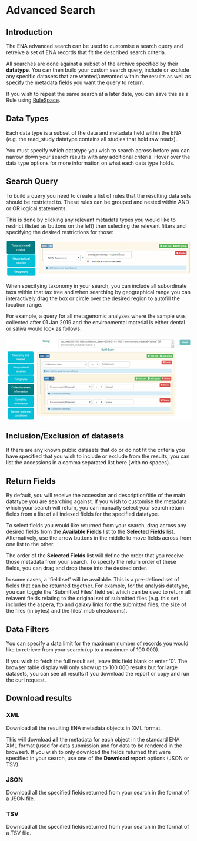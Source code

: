 # Advanced Search

## Introduction

The ENA advanced search can be used to customise a search query and 
retreive a set of ENA records that fit the described search criteria.

All searches are done against a subset of the archive specified by 
their **datatype**. You can then build your custom search query, include 
or exclude any specific datasets that are wanted/unwanted within the results 
as well as specify the metadata fields you want the query to return.

If you wish to repeat the same search at a later date, you can save this 
as a Rule using [RuleSpace](https://www.ebi.ac.uk/ena/browser/rulespace).

## Data Types

Each data type is a subset of the data and metadata held within the ENA 
(e.g. the read_study datatype contains all studies that hold raw reads).

You must specify which datatype you wish to search across before you can 
narrow down your search results with any additional criteria. Hover over 
the data type options for more information on what each data type holds.

## Search Query

To build a query you need to create a list of rules that the resulting 
data sets should be restricted to. These rules can be grouped and nested 
within AND or OR logical statements.

This is done by clicking any relevant metadata types you would like to 
restrict (listed as buttons on the left) then selecting the relevant filters 
and specifying the desired restrictions for those:

![query](../images/example-tax-filter.png)

When specifying taxonomy in your search, you can include all subordinate taxa 
within that tax tree and when searching by geographical range you can 
interactively drag the box or circle over the desired region to autofill 
the location range.

For example, a query for all metagenomic analyses where the sample was 
collected after 01 Jan 2019 and the environmental material is either dental or 
saliva would look as follows:

![query](../images/example-query.png)

## Inclusion/Exclusion of datasets

If there are any known public datasets that do or do not fit the criteria 
you have specified that you wish to include or exclude from the results, 
you can list the accessions in a comma separated list here (with no spaces).

## Return Fields

By default, you will receive the accession and description/title
of the main datatype you are searching against. If you wish to customise the 
metadata which your search will return, you can manually select your search 
return fields from a list of all indexed fields for the specified datatype.

To select fields you would like returned from your search, drag across any 
desired fields from the **Available Fields** list to the **Selected Fields** 
list. Alternatively, use the arrow buttons in the middle to move fields across 
from one list to the other.

The order of the **Selected Fields** list will define the order that you 
receive those metadata from your search. To specify the return order of these 
fields, you can drag and drop these into the desired order.

In some cases, a 'field set' will be available. This is a pre-defined set of 
fields that can be returned together. For example, for the analysis datatype, 
you can toggle the 'Submitted Files' field set which can be used to return 
all relavent fields relating to the original set of submitted files (e.g. 
this set includes the aspera, ftp and galaxy links for the submitted files, 
the size of the files (in bytes) and the files' md5 checksums).

## Data Filters

You can specify a data limit for the maximum number of records you would like 
to retrieve from your search (up to a maximum of 100 000).

If you wish to fetch the full result set, leave this field blank or enter '0'. 
The browser table display will only show up to 100 000 results but for large 
datasets, you can see all results if you download the report or copy and run 
the curl request.

## Download results

### XML

Download all the resulting ENA metadata objects in XML format.

This will download **all** the metadata for each object in the standard ENA XML 
format (used for data submission and for data to be rendered in the browser). 
If you wish to only download the fields returned that were specified in your 
search, use one of the **Download report** options (JSON or TSV).

### JSON

Download all the specified fields returned from your search in the format 
of a JSON file.

### TSV

Download all the specified fields returned from your search in the format 
of a TSV file.
